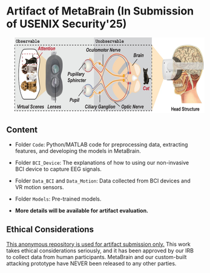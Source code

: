 # Artifact of MetaBrain (In Submission of USENIX Security'25)

<p align="left">
     <img src="./vrbci.jpg" width = "800" height = "200" hspace="20"/>
</p>

## Content

* Folder `Code`: Python/MATLAB code for preprocessing data, extracting features, and developing the models in MetaBrain.

* Folder `BCI_Device`: The explanations of how to using our non-invasive BCI device to capture EEG signals.

* Folder `Data_BCI` and `Data_Motion`: Data collected from BCI devices and VR motion sensors.

* Folder `Models`: Pre-trained models.

* **More details will be available for artifact evaluation.**


## Ethical Considerations

<ins>This anonymous repository is used for artifact submission only.</ins> This work takes ethical considerations seriously, and it has been approved by our IRB to collect data from human participants. MetaBrain and our custom-built attacking prototype have NEVER been released to any other parties.